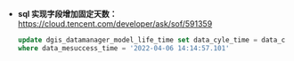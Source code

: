 * **sql 实现字段增加固定天数：**
  https://cloud.tencent.com/developer/ask/sof/591359

  ~~~sql
  update dgis_datamanager_model_life_time set data_cyle_time = data_create_time +  INTERVAL '7 days' 
  where data_mesuccess_time = '2022-04-06 14:14:57.101'
  ~~~

  

  

